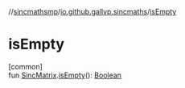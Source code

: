 //[sincmathsmp](../../index.md)/[io.github.gallvp.sincmaths](index.md)/[isEmpty](is-empty.md)

# isEmpty

[common]\
fun [SincMatrix](-sinc-matrix/index.md).[isEmpty](is-empty.md)(): [Boolean](https://kotlinlang.org/api/latest/jvm/stdlib/kotlin/-boolean/index.html)
